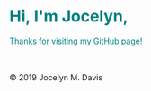 

<!DOCTYPE html>
<html lang="en-US">
<head>
<meta charset="utf-8"/>
</head>

<h1 style="color: teal;">Hi, I'm Jocelyn,</h1>

<p style="color: teal;">Thanks for visiting my GitHub page!</p>

<footer>
                <br>
        <br /> &copy; 2019 Jocelyn M. Davis
</footer>
</body>
</html>
